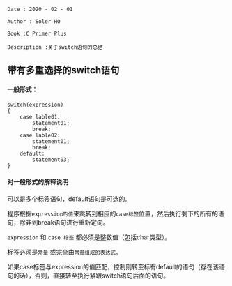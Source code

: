 ```
Date : 2020 - 02 - 01

Author : Soler HO

Book :C Primer Plus
 
Description :关于switch语句的总结
```
## 带有多重选择的switch语句

#### 一般形式：
```
switch(expression)
{
    case lable01:
        statement01;
        break;
    case lable02:
        statement01;
        break;
    default: 
        statement03;
}
```

#### 对一般形式的解释说明
可以是多个标签语句，default语句是可选的。

程序根据`expression的值`来跳转到相应的`case标签`位置，然后执行剩下的所有的语句，除非到break语句进行重新定向。

`expression` 和 `case 标签` 都必须是整数值（包括char类型）。

标签必须是`常量` 或完全由`常量组成的表达式`。

如果case标签与expression的值匹配，控制则转至标有default的语句（存在该语句的话），否则，直接转至执行紧跟switch语句后面的语句。
